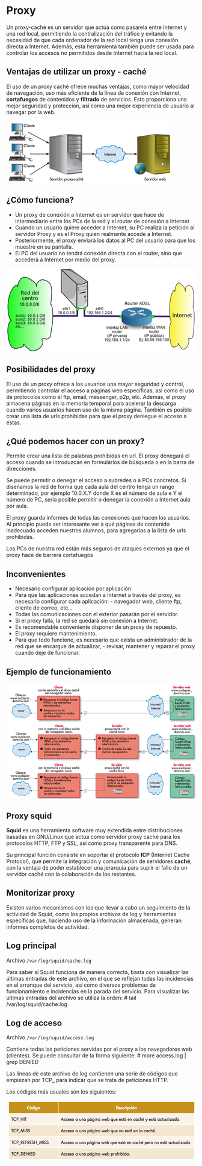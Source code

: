 # Proxy

Un proxy-caché es un servidor que actúa como pasarela entre Internet y una red local, permitiendo la centralización del tráfico y evitando la necesidad de que cada ordenador de la red local tenga una conexión directa a Internet. Además, esta herramienta también puede ser usada para controlar los accesos no permitidos desde Internet hacia la red local.

## Ventajas de utilizar un proxy - caché

El uso de un proxy caché ofrece muchas ventajas, como mayor velocidad de navegación, uso más eficiente de la línea de conexión con Internet, **cortafuegos** de contenidos y **filtrado** de servicios. Esto proporciona una mejor seguridad y protección, así como una mejor experiencia de usuario al navegar por la web.

![imagen](2019-05-08-08-08-08.png)

## ¿Cómo funciona?

- Un proxy de conexión a Internet es un servidor que hace de intermediario entre los PCs de la red y el router de conexión a Internet
- Cuando un usuario quiere acceder a Internet, su PC realiza la petición al servidor Proxy y es el Proxy quien  realmente accede a Internet.
- Posteriormente, el proxy enviará los datos al PC del usuario para que los muestre en su pantalla.
- El PC del usuario no tendrá conexión directa con el router, sino que accederá a Internet por medio del proxy.

![imagen](2019-05-08-08-08-42.png)

## Posibilidades del proxy

El uso de un proxy ofrece a los usuarios una mayor seguridad y control, permitiendo controlar el acceso a páginas web específicas, así como el uso de protocolos como el ftp, email, messenger, p2p, etc. Además, el proxy almacena páginas en la memoria temporal para acelerar la descarga cuando varios usuarios hacen uso de la misma página. También es posible crear una lista de urls prohibidas para que el proxy deniegue el acceso a éstas.

## ¿Qué podemos hacer con un proxy?

Permite crear una lista de palabras prohibidas en url. El proxy denegará el acceso cuando se introduzcan en
formularios de búsqueda o en la barra de direcciones.

Se puede permitir o denegar el acceso a subredes o a PCs concretos. Si diseñamos la red de forma que cada aula
del centro tenga un rango determinado, por ejemplo 10.0.X.Y donde X es el número de aula e Y el número de PC,
sería posible permitir o denegar la conexión a Internet aula por aula.

El proxy guarda informes de todas las conexiones que hacen los usuarios. Al principio puede ser interesante ver
a qué páginas de contenido inadecuado acceden nuestros alumnos, para agregarlas a la lista de urls prohibidas.

Los PCs de nuestra red están más seguros de ataques externos ya que el proxy hace de barrera cortafuegos

## Inconvenientes

- Necesario configurar aplicación por aplicación
- Para que las aplicaciones accedan a Internet a través del proxy, es necesario configurar cada aplicación: - navegador web, cliente ftp, cliente de correo, etc...
- Todas las comunicaciones con el exterior pasarán por el servidor.
- Si el proxy falla, la red se quedará sin conexión a Internet.
- Es recomendable conveniente disponer de un proxy de repuesto.
- El proxy requiere mantenimiento.
- Para que todo funcione, es necesario que exista un administrador de la red que se encargue de actualizar, - revisar, mantener y reparar el proxy cuando deje de funcionar.

## Ejemplo de funcionamiento

![imagen](2019-05-08-08-07-34.png)

## Proxy squid

**Squid** es una herramienta software muy extendida entre distribuciones basadas en GNU/Linux que actúa como servidor proxy caché para los protocolos HTTP, FTP y SSL, así como proxy transparente para DNS.

Su principal función consiste en soportar el protocolo **ICP** (Internet Cache Protocol), que permite la integración y comunicación de servidores **caché**, con la ventaja de poder establecer una jerarquía para suplir el fallo de un servidor caché con la colaboración de los restantes.

## Monitorizar proxy

Existen varios mecanismos con los que llevar a cabo un seguimiento de la actividad de Squid, como los propios archivos de log y herramientas específicas que, haciendo uso de la información almacenada, generan informes completos de actividad.

## Log principal

Archivo `/var/log/squid/cache.log`

Para saber si Squid funciona de manera correcta, basta con visualizar las últimas entradas de este archivo, en el que se reflejan todas las incidencias en el arranque del servicio, así como diversos problemas de funcionamiento e incidencias en la parada del servicio. Para visualizar las últimas entradas del archivo se utiliza la orden: # tail /var/log/squid/cache.log

## Log de acceso

Archivo `/var/log/squid/access.log`

Contiene todas las peticiones servidas por el proxy a los navegadores web (clientes). Se puede consultar de la forma siguiente: # more access.log | grep DENIED

Las líneas de este archivo de log contienen una serie de códigos que empiezan por TCP_ para indicar que se trata de peticiones HTTP.

Los códigos más usuales son los siguientes:

![imagen](2019-05-08-08-09-41.png)

